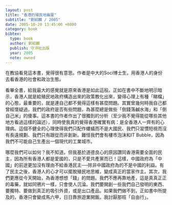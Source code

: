 ```yaml
---
layout: post
title: "香港的殖民地幽靈"
subtitle: "劉紹麟 / 2005"
date: 2005-10-20 13:45:00 +0800
category: book
bibtex:
  type: book
  author: 劉紹麟
  publish: 守沖社出版
  year: 2005
  note: owned
---
```

在教協看見這本書，覺得很有意思。作者是中大的Soci博士生，用香港人的身份去看香港的社會和政治生態。

看畢全書，給我最大的感覺就是原來香港是如此這般。正如在書中不斷地明示暗示，香港人就是給殖民地政府構造出來的政策教化出來，變得心理上有種「睇檔」的心態，最重要的，就是連自己都不覺得這樣有甚麼問題。其實曾幾何時我自己都曾經懷疑過，我們的政府是否有些問題，為甚麼總是做些「倒錢落鹹水海」和「倒自己米」的傻事。這本書的作者作出了很獨到的分析（至少我不覺得能從哪些其他地方看過這樣的論述），同時使我真的覺得香港確實有病：是全香港人一齊有的心理病。這個不健全的心理使得我們只配作螻蟻而不是大國民、我們只習慣短視而沒有長遠規劃、我們只有跟從而非創新。難怪我們會有樓市泡沫和IT Bubble，因為我們不可能自己生產出一個現代的工業城市。

哪麼我們可以如何？我不知道。但我基於道德良心的原因讚同香港需要全面的民主，因為所有香港人都是愛國的，只是不愛共產黨而已！這樣，中國政府為「中國」的前途更加沒有理由不給香港民主──除非中國政府為的不是中國的利益。有了民主之後，香港人的心才可以擺脫殖民地思維，變成真正的當家作主。其次，我們更應從今天開始，為香港想想「錢」的問題。我們不應再靠地產，這是真真正正的毒藥，就如同鴉片一樣，只會使人沉淪。我們要開創一些我們自己發明的東西、要獨特、要做到真正的吸引外資，或是出口產品。如果我們做不到，正如書中所提及的，香港只會變成馬六甲，日日靠旅遊業開飯。我討厭那班「自由行」。
